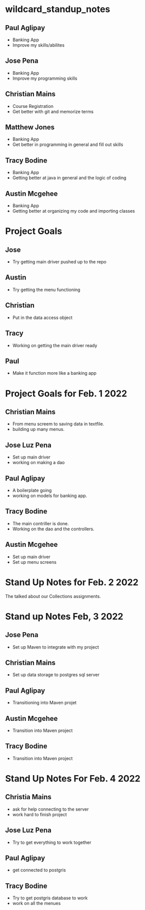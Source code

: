 # wildcard_standup_notes

## Paul Aglipay

- Banking App
- Improve my skills/abilites

## Jose Pena

- Banking App
- Improve my programming skills

## Christian Mains

- Course Registration
- Get better with git and memorize terms

## Matthew Jones 

- Banking App
- Get better in programming in general and fill out skills

## Tracy Bodine

- Banking App
- Getting better at java in general and the logic of coding

## Austin Mcgehee

- Banking App
- Getting better at organizing my code and importing classes

# Project Goals

## Jose

- Try getting main driver pushed up to the repo

## Austin

- Try getting the menu functioning

## Christian

- Put in the data access object

## Tracy

- Working on getting the main  driver ready

## Paul

- Make it function more like a banking app

# Project Goals for Feb. 1 2022

## Christian Mains

- From menu screem to saving data in textfile.
- building up many menus.

## Jose Luz Pena

- Set up main driver
- working on making a dao

## Paul Aglipay

- A boilerplate going 
- working on models for banking app.

## Tracy Bodine

- The main contriller is done.
- Working on the dao and the controllers.

## Austin Mcgehee

- Set up main driver
- Set up menu screens

# Stand Up Notes for Feb. 2 2022

The talked about our Collections assignments.

# Stand up Notes Feb, 3 2022

## Jose Pena

- Set up Maven to integrate with my project

## Christian Mains

- Set up data storage to postgres sql server

## Paul Aglipay

- Transitioning into Maven projet

## Austin Mcgehee

- Transition into Maven project

## Tracy Bodine

- Transition into Maven project

# Stand Up Notes For Feb. 4 2022

## Christia Mains

- ask for help connecting to the server
- work hard to finish project

## Jose Luz Pena

- Try to get everything to work together

## Paul Aglipay

- get connected to postgris

## Tracy Bodine

- Try to get postgris database to work
- work on all the menues
